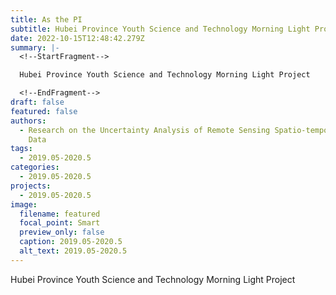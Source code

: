 ```yaml
---
title: As the PI
subtitle: Hubei Province Youth Science and Technology Morning Light Project
date: 2022-10-15T12:48:42.279Z
summary: |-
  <!--StartFragment-->

  Hubei Province Youth Science and Technology Morning Light Project

  <!--EndFragment-->
draft: false
featured: false
authors:
  - Research on the Uncertainty Analysis of Remote Sensing Spatio-temporal Big
    Data
tags:
  - 2019.05-2020.5
categories:
  - 2019.05-2020.5
projects:
  - 2019.05-2020.5
image:
  filename: featured
  focal_point: Smart
  preview_only: false
  caption: 2019.05-2020.5
  alt_text: 2019.05-2020.5
---
```

<!--StartFragment-->

Hubei Province Youth Science and Technology Morning Light Project

<!--EndFragment-->
